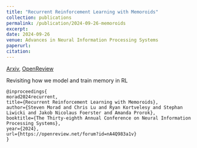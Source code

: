 ```yaml
---
title: "Recurrent Reinforcement Learning with Memoroids"
collection: publications
permalink: /publication/2024-09-26-memoroids
excerpt: 
date: 2024-09-26
venue: Advances in Neural Information Processing Systems
paperurl: 
citation: 
---
```


[Arxiv](https://arxiv.org/abs/2402.09900), [OpenReview](https://openreview.net/forum?id=nA4Q983a1v)

Revisiting how we model and train memory in RL

```
@inproceedings{
morad2024recurrent,
title={Recurrent Reinforcement Learning with Memoroids},
author={Steven Morad and Chris Lu and Ryan Kortvelesy and Stephan Liwicki and Jakob Nicolaus Foerster and Amanda Prorok},
booktitle={The Thirty-eighth Annual Conference on Neural Information Processing Systems},
year={2024},
url={https://openreview.net/forum?id=nA4Q983a1v}
}
```
